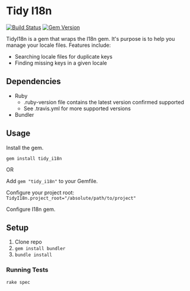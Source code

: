 # Tidy I18n

[![Build Status](https://travis-ci.org/ericmeyer/tidy_i18n.svg?branch=master)](https://travis-ci.org/ericmeyer/tidy_i18n)
[![Gem Version](https://badge.fury.io/rb/tidy_i18n.svg)](https://badge.fury.io/rb/tidy_i18n)

TidyI18n is a gem that wraps the I18n gem. It's purpose is to help you manage your locale files. Features include:

 * Searching locale files for duplicate keys
 * Finding missing keys in a given locale

## Dependencies

 * Ruby
    * .ruby-version file contains the latest version confirmed supported
    * See .travis.yml for more supported versions
 * Bundler

## Usage

Install the gem.

`gem install tidy_i18n`

OR

Add `gem "tidy_i18n"` to your Gemfile.

Configure your project root:
`TidyI18n.project_root="/absolute/path/to/project"`

Configure I18n gem.

## Setup

1. Clone repo
1. `gem install bundler`
1. `bundle install`

### Running Tests

`rake spec`
